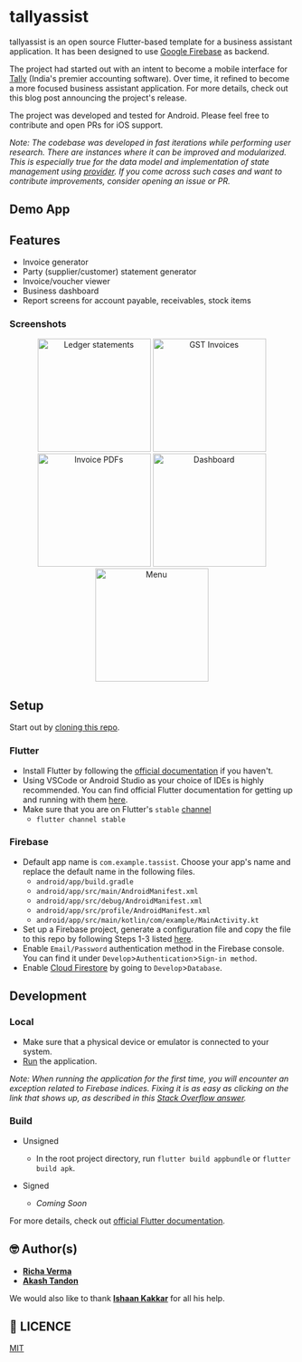 # tallyassist

tallyassist is an open source Flutter-based template for a business assistant application. It has been designed to use [Google Firebase](firebase.google.com/) as backend.

The project had started out with an intent to become a mobile interface for [Tally](https://tallysolutions.com/) (India's premier accounting software). Over time, it refined to become a more focused business assistant application. For more details, check out this blog post announcing the project's release.

The project was developed and tested for Android. Please feel free to contribute and open PRs for iOS support.

*Note: The codebase was developed in fast iterations while performing user research. There are instances where it can be improved and modularized. This is especially true for the data model and implementation of state management using [provider](https://pub.dev/packages/provider). If you come across such cases and want to contribute improvements, consider opening an issue or PR.*

## Demo App

<!-- [Play Store BETA]() -->

## Features

- Invoice generator
- Party (supplier/customer) statement generator
- Invoice/voucher viewer
- Business dashboard
- Report screens for account payable, receivables, stock items

### Screenshots

<p align="center">
    <img src="https://github.com/tallyassist/tallyassist/blob/master/assets/images/PS-2.png" alt="Ledger statements" width="200"/>
    <img src="https://github.com/tallyassist/tallyassist/blob/master/assets/images/PS-1.png" alt="GST Invoices" width="200"/>
    <img src="https://github.com/tallyassist/tallyassist/blob/master/assets/images/PS-3.png" alt="Invoice PDFs" width="200"/>
    <img src="https://github.com/tallyassist/tallyassist/blob/master/assets/images/PS-4.png" alt="Dashboard" width="200"/>
    <img src="https://github.com/tallyassist/tallyassist/blob/master/assets/images/PS-5.png" alt="Menu" width="200"/>
</p>

## Setup

Start out by [cloning this repo](https://docs.github.com/en/github/creating-cloning-and-archiving-repositories/cloning-a-repository).

### Flutter

- Install Flutter by following the [official documentation](https://flutter.dev/docs/get-started/install) if you haven't.
- Using VSCode or Android Studio as your choice of IDEs is highly recommended. You can find official Flutter documentation for getting up and running with them [here](https://flutter.dev/docs/development/tools).
- Make sure that you are on Flutter's `stable` [channel](https://flutter.dev/docs/development/tools/sdk/upgrading#switching-flutter-channels)
  - `flutter channel stable`

### Firebase

- Default app name is `com.example.tassist`. Choose your app's name and replace the default name in the following files.
  - `android/app/build.gradle`
  - `android/app/src/main/AndroidManifest.xml`
  - `android/app/src/debug/AndroidManifest.xml`
  - `android/app/src/profile/AndroidManifest.xml`
  - `android/app/src/main/kotlin/com/example/MainActivity.kt`
- Set up a Firebase project, generate a configuration file and copy the file to this repo by following Steps 1-3 listed [here](https://firebase.google.com/docs/flutter/setup?platform=android).
- Enable `Email/Password` authentication method in the Firebase console. You can find it under `Develop`>`Authentication`>`Sign-in method`.
- Enable [Cloud Firestore](https://firebase.google.com/docs/firestore) by going to `Develop`>`Database`.

## Development

### Local

- Make sure that a physical device or emulator is connected to your system.
- [Run](https://flutter.dev/docs/get-started/test-drive?tab=terminal) the application.

*Note: When running the application for the first time, you will encounter an exception related to Firebase indices. Fixing it is as easy as clicking on the link that shows up, as described in this [Stack Overflow answer](https://stackoverflow.com/a/47972492/2557831).*

### Build

- Unsigned
  - In the root project directory, run `flutter build appbundle` or `flutter build apk`.

- Signed
  - *Coming Soon*
  
For more details, check out [official Flutter documentation](https://flutter.dev/docs/deployment/android).

## 🤓 Author(s)

- [**Richa Verma**](https://github.com/RichaVerma/)
- [**Akash Tandon**](https://github.com/analyticalmonk)

We would also like to thank [**Ishaan Kakkar**](https://github.com/ishaan1995) for all his help. 

## 🔖 LICENCE

[MIT](https://github.com/tallyassist/tallyassist/blob/master/LICENSE)
